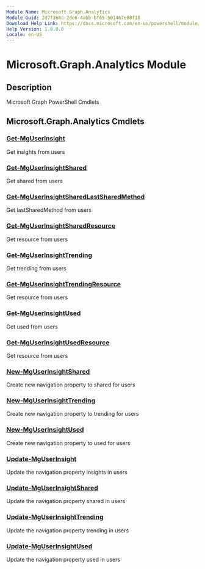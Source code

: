 ```yaml
---
Module Name: Microsoft.Graph.Analytics
Module Guid: 2d7f368a-2de6-4abb-bf65-501467e08f18
Download Help Link: https://docs.microsoft.com/en-us/powershell/module/microsoft.graph.analytics
Help Version: 1.0.0.0
Locale: en-US
---
```


# Microsoft.Graph.Analytics Module
## Description
Microsoft Graph PowerShell Cmdlets

## Microsoft.Graph.Analytics Cmdlets
### [Get-MgUserInsight](Get-MgUserInsight.md)
Get insights from users

### [Get-MgUserInsightShared](Get-MgUserInsightShared.md)
Get shared from users

### [Get-MgUserInsightSharedLastSharedMethod](Get-MgUserInsightSharedLastSharedMethod.md)
Get lastSharedMethod from users

### [Get-MgUserInsightSharedResource](Get-MgUserInsightSharedResource.md)
Get resource from users

### [Get-MgUserInsightTrending](Get-MgUserInsightTrending.md)
Get trending from users

### [Get-MgUserInsightTrendingResource](Get-MgUserInsightTrendingResource.md)
Get resource from users

### [Get-MgUserInsightUsed](Get-MgUserInsightUsed.md)
Get used from users

### [Get-MgUserInsightUsedResource](Get-MgUserInsightUsedResource.md)
Get resource from users

### [New-MgUserInsightShared](New-MgUserInsightShared.md)
Create new navigation property to shared for users

### [New-MgUserInsightTrending](New-MgUserInsightTrending.md)
Create new navigation property to trending for users

### [New-MgUserInsightUsed](New-MgUserInsightUsed.md)
Create new navigation property to used for users

### [Update-MgUserInsight](Update-MgUserInsight.md)
Update the navigation property insights in users

### [Update-MgUserInsightShared](Update-MgUserInsightShared.md)
Update the navigation property shared in users

### [Update-MgUserInsightTrending](Update-MgUserInsightTrending.md)
Update the navigation property trending in users

### [Update-MgUserInsightUsed](Update-MgUserInsightUsed.md)
Update the navigation property used in users

